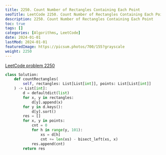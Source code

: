 ```yaml
---
title: 2250. Count Number of Rectangles Containing Each Point
seoTitle: LeetCode 2250. Count Number of Rectangles Containing Each Point | Python solution and explanation
description: 2250. Count Number of Rectangles Containing Each Point
toc: true
tags: []
categories: [Algorithms, LeetCode]
date: 2024-01-01
lastMod: 2024-01-01
featuredImage: https://picsum.photos/700/155?grayscale
weight: 2250
---
```


[LeetCode problem 2250](https://leetcode.com/problems/count-number-of-rectangles-containing-each-point/)

```python
class Solution:
    def countRectangles(
        self, rectangles: List[List[int]], points: List[List[int]]
    ) -> List[int]:
        d = defaultdict(list)
        for x, y in rectangles:
            d[y].append(x)
        for y in d.keys():
            d[y].sort()
        res = []
        for x, y in points:
            cnt = 0
            for h in range(y, 101):
                xs = d[h]
                cnt += len(xs) - bisect_left(xs, x)
            res.append(cnt)
        return res

```
